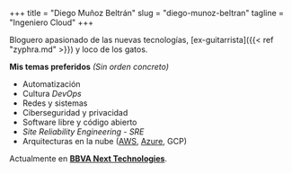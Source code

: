+++
title = "Diego Muñoz Beltrán"
slug = "diego-munoz-beltran"
tagline = "Ingeniero Cloud"
+++

Bloguero apasionado de las nuevas tecnologías, [ex-guitarrista]({{< ref "zyphra.md" >}}) y loco de los gatos.

**Mis temas preferidos** _(Sin orden concreto)_

* Automatización
* Cultura _DevOps_
* Redes y sistemas
* Ciberseguridad y privacidad
* Software libre y código abierto
* _Site Reliability Engineering - SRE_
* Arquitecturas en la nube ([AWS](https://www.youracclaim.com/badges/8e1fdfbe-d8ce-43e0-bd28-99509d8b10b2), [Azure](https://www.youracclaim.com/badges/f775e06e-9985-41bb-8b48-6047488ed994/linked_in_profile), GCP)

Actualmente en [**BBVA Next Technologies**](https://www.bbvanexttechnologies.com/ "Web de BBVA Next Technologies").
